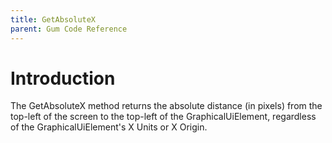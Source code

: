 ```yaml
---
title: GetAbsoluteX
parent: Gum Code Reference
---
```


# Introduction

The GetAbsoluteX method returns the absolute distance \(in pixels\) from the top-left of the screen to the top-left of the GraphicalUiElement, regardless of the GraphicalUiElement's X Units or X Origin.

